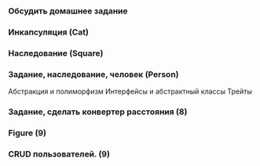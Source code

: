 ### Обсудить домашнее задание
### Инкапсуляция (Cat)
### Наследование (Square)
### Задание, наследование, человек (Person)
Абстракция и полиморфизм
Интерфейсы и абстрактный классы
Трейты


### Задание, сделать конвертер расстояния (8)
### Figure (9)
### CRUD пользователей. (9)
